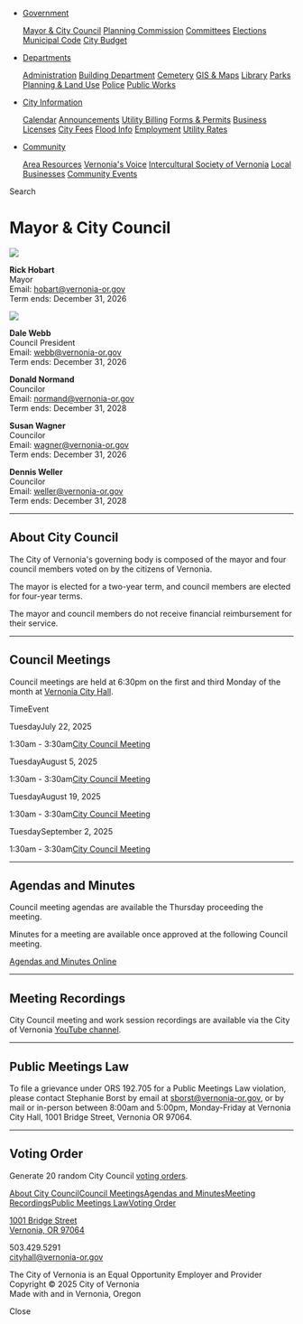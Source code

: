 - [Government](https://www.vernonia-or.gov/government/city-council)
  
  [Mayor &amp; City Council](https://www.vernonia-or.gov/government/city-council) [Planning Commission](https://www.vernonia-or.gov/government/planning-commission) [Committees](https://www.vernonia-or.gov/government/committees) [Elections](https://www.vernonia-or.gov/government/elections) [Municipal Code](https://www.vernonia-or.gov/municipal-code) [City Budget](https://www.vernonia-or.gov/government/city-budget)
- [Departments](https://www.vernonia-or.gov/government/city-council)
  
  [Administration](https://www.vernonia-or.gov/departments/administration) [Building Department](https://www.vernonia-or.gov/departments/building) [Cemetery](https://www.vernonia-or.gov/departments/cemetery) [GIS &amp; Maps](https://www.vernonia-or.gov/departments/gis) [Library](https://www.vernonia-or.gov/departments/library) [Parks](https://www.vernonia-or.gov/departments/parks) [Planning &amp; Land Use](https://www.vernonia-or.gov/departments/planning) [Police](https://vpd.vernonia-or.gov) [Public Works](https://www.vernonia-or.gov/departments/public-works)
- [City Information](https://www.vernonia-or.gov/government/city-council)
  
  [Calendar](https://www.vernonia-or.gov/calendar) [Announcements](https://www.vernonia-or.gov/announcements) [Utility Billing](https://www.vernonia-or.gov/utility-billing) [Forms &amp; Permits](https://www.vernonia-or.gov/forms) [Business Licenses](https://www.vernonia-or.gov/business-licenses) [City Fees](https://www.vernonia-or.gov/city-fees) [Flood Info](https://www.vernonia-or.gov/flood) [Employment](https://www.vernonia-or.gov/employment) [Utility Rates](https://www.vernonia-or.gov/utility-rates)
- [Community](https://www.vernonia-or.gov/government/city-council)
  
  [Area Resources](https://www.vernonia-or.gov/resources) [Vernonia's Voice](https://www.vernoniasvoice.com) [Intercultural Society of Vernonia](https://vernoniasociety.org) [Local Businesses](https://keepitlocalcc.com/places/tags/vernonia) [Community Events](https://keepitlocalcc.com/search/?geodir_search=1&stype=gd_event&s=%20&snear=Vernonia&sgeo_lat=45.8586855&sgeo_lon=-123.197782)

Search

# Mayor &amp; City Council

![](https://www.vernonia-or.gov/images/council/rhobart.jpg)

**Rick Hobart**  
Mayor  
Email: [hobart@vernonia-or.gov](mailto:hobart@vernonia-or.gov)  
Term ends: December 31, 2026

![](https://www.vernonia-or.gov/images/council/dwebb.jpg)

**Dale Webb**  
Council President  
Email: [webb@vernonia-or.gov](mailto:webb@vernonia-or.gov)  
Term ends: December 31, 2026

**Donald Normand**  
Councilor  
Email: [normand@vernonia-or.gov](mailto:normand@vernonia-or.gov)  
Term ends: December 31, 2028

**Susan Wagner**  
Councilor  
Email: [wagner@vernonia-or.gov](mailto:wagner@vernonia-or.gov)  
Term ends: December 31, 2026

**Dennis Weller**  
Councilor  
Email: [weller@vernonia-or.gov](mailto:weller@vernonia-or.gov)  
Term ends: December 31, 2028

* * *

## About City Council

The City of Vernonia's governing body is composed of the mayor and four council members voted on by the citizens of Vernonia.

The mayor is elected for a two-year term, and council members are elected for four-year terms.

The mayor and council members do not receive financial reimbursement for their service.

* * *

## Council Meetings

Council meetings are held at 6:30pm on the first and third Monday of the month at [Vernonia City Hall](https://goo.gl/maps/4kGnhdwh6Ls).

TimeEvent

TuesdayJuly 22, 2025

1:30am - 3:30am[City Council Meeting](https://www.google.com/calendar/event?eid=dGljb3RoczBjcWhraGJhOTg5cWVuaWVrN21fMjAyNTA3MjJUMDEzMDAwWiA1dGNtZjNqcGg4MWZoaWE1czBwNjJzdXI2a0Bn)

TuesdayAugust 5, 2025

1:30am - 3:30am[City Council Meeting](https://www.google.com/calendar/event?eid=b2w3YW91ZXY2cGlnNXB1M29xOG5iYmFldHNfMjAyNTA4MDVUMDEzMDAwWiA1dGNtZjNqcGg4MWZoaWE1czBwNjJzdXI2a0Bn)

TuesdayAugust 19, 2025

1:30am - 3:30am[City Council Meeting](https://www.google.com/calendar/event?eid=dGljb3RoczBjcWhraGJhOTg5cWVuaWVrN21fMjAyNTA4MTlUMDEzMDAwWiA1dGNtZjNqcGg4MWZoaWE1czBwNjJzdXI2a0Bn)

TuesdaySeptember 2, 2025

1:30am - 3:30am[City Council Meeting](https://www.google.com/calendar/event?eid=b2w3YW91ZXY2cGlnNXB1M29xOG5iYmFldHNfMjAyNTA5MDJUMDEzMDAwWiA1dGNtZjNqcGg4MWZoaWE1czBwNjJzdXI2a0Bn)

* * *

## Agendas and Minutes

Council meeting agendas are available the Thursday proceeding the meeting.

Minutes for a meeting are available once approved at the following Council meeting.

[Agendas and Minutes Online](https://drive.google.com/open?id=15O8CAVSESSJBU22P5fHfPcVrJqhoCFqh)

* * *

## Meeting Recordings

City Council meeting and work session recordings are available via the City of Vernonia [YouTube channel](https://www.youtube.com/channel/UCthEDWpyHgVkmY4SDLawU3A).

* * *

## Public Meetings Law

To file a grievance under ORS 192.705 for a Public Meetings Law violation, please contact Stephanie Borst by email at [sborst@vernonia-or.gov](mailto:sborst@vernonia-or.gov), or by mail or in-person between 8:00am and 5:00pm, Monday-Friday at Vernonia City Hall, 1001 Bridge Street, Vernonia OR 97064.

* * *

## Voting Order

Generate 20 random City Council [voting orders](https://www.vernonia-or.gov/government/city-council/voting-order).

[About City Council](https://www.vernonia-or.gov/government/city-council/)[Council Meetings](https://www.vernonia-or.gov/government/city-council/)[Agendas and Minutes](https://www.vernonia-or.gov/government/city-council/)[Meeting Recordings](https://www.vernonia-or.gov/government/city-council/)[Public Meetings Law](https://www.vernonia-or.gov/government/city-council/)[Voting Order](https://www.vernonia-or.gov/government/city-council/)

[1001 Bridge Street  
Vernonia, OR 97064](https://goo.gl/maps/m387V4XYnE42)

503.429.5291  
[cityhall@vernonia-or.gov](mailto:cityhall@vernonia-or.gov)

The City of Vernonia is an Equal Opportunity Employer and Provider  
Copyright © 2025 City of Vernonia  
Made with and in Vernonia, Oregon

Close